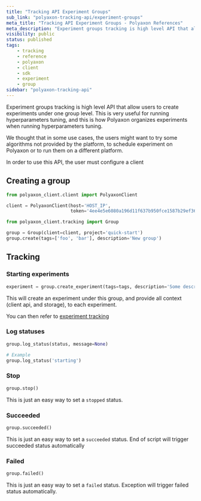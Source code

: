 ```yaml
---
title: "Tracking API Experiment Groups"
sub_link: "polyaxon-tracking-api/experiment-groups"
meta_title: "Tracking API Experiment Groups - Polyaxon References"
meta_description: "Experiment groups tracking is high level API that allow users to create experiments under one group level. This is very useful for running hyperparameters tuning, and this is how Polyaxon organizes experiments when running hyperparameters tuning."
visibility: public
status: published
tags:
    - tracking
    - reference
    - polyaxon
    - client
    - sdk
    - experiment
    - group
sidebar: "polyaxon-tracking-api"
---
```


Experiment groups tracking is high level API that allow users to create 
experiments under one group level. This is very useful for running 
hyperparameters tuning, and this is how Polyaxon 
organizes experiments when running hyperparameters tuning.

We thought that in some use cases, the users might want to try some 
algorithms not provided by the platform, to schedule experiment on Polyaxon or to run them on a different platform.

In order to use this API, the user must configure a client

## Creating a group

```python
from polyaxon_client.client import PolyaxonClient

client = PolyaxonClient(host='HOST_IP',
                        token='4ee4e5e6080a196d11f637b950fce1587b29ef36')
```

```python
from polyaxon_client.tracking import Group

group = Group(client=client, project='quick-start')
group.create(tags=['foo', 'bar'], description='New group')
```

## Tracking 

### Starting experiments

```python
experiment = group.create_experiment(tags=tags, description='Some description')
```

This will create an experiment under this group, and provide all context (client api, and storage), to each experiment.

You can then refer to [experiment tracking](/polyaxon_tracking/experiments)


### Log statuses
 
```python
group.log_status(status, message=None)

# Example
group.log_status('starting')
```

### Stop

```python
group.stop()
```

This is just an easy way to set a `stopped` status.

### Succeeded

```python
group.succeeded()
```

This is just an easy way to set a `succeeded` status. End of script will trigger succeeded status automatically

### Failed
```python
group.failed()
```

This is just an easy way to set a `failed` status. Exception will trigger failed status automatically.
